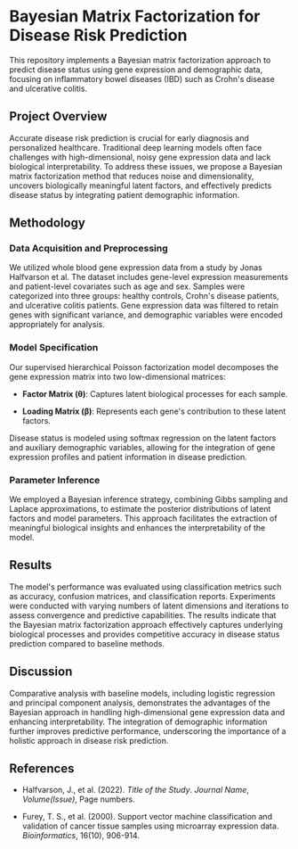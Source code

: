 # Bayesian Matrix Factorization for Disease Risk Prediction

This repository implements a Bayesian matrix factorization approach to predict disease status using gene expression and demographic data, focusing on inflammatory bowel diseases (IBD) such as Crohn's disease and ulcerative colitis.

## Project Overview

Accurate disease risk prediction is crucial for early diagnosis and personalized healthcare. Traditional deep learning models often face challenges with high-dimensional, noisy gene expression data and lack biological interpretability. To address these issues, we propose a Bayesian matrix factorization method that reduces noise and dimensionality, uncovers biologically meaningful latent factors, and effectively predicts disease status by integrating patient demographic information.

## Methodology

### Data Acquisition and Preprocessing

We utilized whole blood gene expression data from a study by Jonas Halfvarson et al. The dataset includes gene-level expression measurements and patient-level covariates such as age and sex. Samples were categorized into three groups: healthy controls, Crohn's disease patients, and ulcerative colitis patients. Gene expression data was filtered to retain genes with significant variance, and demographic variables were encoded appropriately for analysis.

### Model Specification

Our supervised hierarchical Poisson factorization model decomposes the gene expression matrix into two low-dimensional matrices:

- **Factor Matrix (θ)**: Captures latent biological processes for each sample.

- **Loading Matrix (β)**: Represents each gene's contribution to these latent factors.

Disease status is modeled using softmax regression on the latent factors and auxiliary demographic variables, allowing for the integration of gene expression profiles and patient information in disease prediction.

### Parameter Inference

We employed a Bayesian inference strategy, combining Gibbs sampling and Laplace approximations, to estimate the posterior distributions of latent factors and model parameters. This approach facilitates the extraction of meaningful biological insights and enhances the interpretability of the model.

## Results

The model's performance was evaluated using classification metrics such as accuracy, confusion matrices, and classification reports. Experiments were conducted with varying numbers of latent dimensions and iterations to assess convergence and predictive capabilities. The results indicate that the Bayesian matrix factorization approach effectively captures underlying biological processes and provides competitive accuracy in disease status prediction compared to baseline methods.

## Discussion

Comparative analysis with baseline models, including logistic regression and principal component analysis, demonstrates the advantages of the Bayesian approach in handling high-dimensional gene expression data and enhancing interpretability. The integration of demographic information further improves predictive performance, underscoring the importance of a holistic approach in disease risk prediction.

## References

- Halfvarson, J., et al. (2022). *Title of the Study*. *Journal Name*, *Volume(Issue)*, Page numbers.

- Furey, T. S., et al. (2000). Support vector machine classification and validation of cancer tissue samples using microarray expression data. *Bioinformatics*, 16(10), 906-914.
